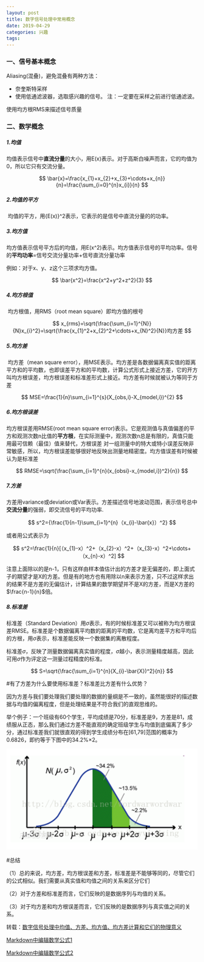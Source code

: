 ```yaml
---
layout: post
title: 数字信号处理中常用概念
date: 2019-04-29 
categories: 兴趣
tags: 
---
```


### 一、信号基本概念

Aliasing(混叠)，避免混叠有两种方法：

- 奈奎斯特采样
- 使用低通滤波器，选取感兴趣的信号。 注：一定要在采样之前进行低通滤波。

使用均方根RMS来描述信号质量

### 二、数学概念

##### 1.均值

​	均值表示信号中**直流分量**的大小，用E(x)表示。对于高斯白噪声而言，它的均值为0，所以它只有交流分量。

$$
\bar{x}=\frac{x_{1}+x_{2}+x_{3}+\cdots+x_{n}}{n}=\frac{\sum_{i=0}^{n}x_{i}}{n}
$$


##### 2.均值的平方

​	均值的平方，用{E(x)}^2表示，它表示的是信号中直流分量的的功率。

##### 3.均方值

​	均方值表示信号平方后的均值，用E(x^2)表示。均方值表示信号的平均功率。信号的**平均功率**=信号交流分量功率+信号直流分量功率

例如：对于x、y、z这个三项求均方值。 

$$
 \bar{x^2}=\frac{x^2+y^2+z^2}{3} 
$$

##### 4.均方根值

​	均方根值，用RMS（root mean square）即均方值的根号

$$
x_{rms}=\sqrt{\frac{\sum_{i=1}^{N}}{N}x_{i}^2}=\sqrt{\frac{x_{1}^2+x_{2}^2+\cdots+x_{N}^2}{N}}均方差
$$

##### 5.均方差

​	均方差（mean square error），用MSE表示。均方差是各数据偏离真实值的距离平方和的平均数，也即误差平方和的平均数，计算公式形式上接近方差，它的开方叫均方根误差，均方根误差和标准差形式上接近。均方差有时候就被认为等同于方差

$$
MSE=\frac{1}{n}\sum_{i=1}^{s}(X_{obs,i}-X_{model,i})^{2}
$$

##### 6.均方根误差

均方根误差用RMSE(root mean square error)表示。它是观测值与真值偏差的平方和观测次数n比值的**平方根**，在实际测量中，观测次数n总是有限的，真值只能用最可信赖（最佳）值来替代，方根误差 对一组测量中的特大或特小误差反映非常敏感，所以，均方根误差能够很好地反映出测量地精密度。均方值误差有时候被认为是标准差

$$
RMSE=\sqrt{\frac{\sum_{i=1}^{n}(x_{obsi}-x_{model,i})^2}{n}}
$$

##### 7.方差

 方差用variance或deviation或Var表示。方差描述信号地波动范围，表示信号总中**交流分量**的强弱，即交流信号的平均功率.

$$
s^2={\frac{1}{n-1}\sum_{i=1}^{n}（x_{i}-\bar{x}）^2}
$$

或者用公式表示为

$$
s^2=\frac{1}{n}[（x_{1}-x）^2+（x_{2}-x）^2+（x_{3}-x）^2+\cdots+（x_{n}-x）^2]
$$

注意上面除以的是n-1，只有这样由样本值估计出的方差才是无偏差的，即上面式子的期望才是X的方差。但是有的地方也有用除以n来表示方差，只不过这样求出的结果不是方差的无偏估计，计算结果的数学期望并不是X的方差，而是X方差的$\frac{n-1}{n}$倍。

##### 8.标准差

标准差（Standard Deviation）用$\sigma$表示，有的时候标准差又可以被称为均方根误差RMSE。标准差是个数据偏离平均数的距离的平均数，它是离均差平方和平均后的方根，用$\sigma$表示，标准差能反映一个数据集的离散程度。

标准差$\sigma$，反映了测量数据偏离真实值的程度，$\sigma$越小，表示测量精度越高，因此可用$\sigma$作为评定这一测量过程精度的标准。

$$
S=\sqrt{\frac{\sum_{i=1}^{n}(X_{i}-\bar{X})^2}{n}}
$$

#有了方差为什么要使用标准差？标准差比方差有什么优势？

因为方差与我们要处理我们要处理的数据的量纲是不一致的，虽然能很好的描述数据与均值的偏离程度，但是处理结果是不符合我们的直观思维的。

举个例子：一个班级有60个学生，平均成绩是70分，标准差是9，方差是81，成绩服从正态，那么我们通过方差不能直观的确定班级学生与均值到底偏离了多少分，通过标准差我们就很直观的得到学生成绩分布在[61,79]范围的概率为0.6826，即约等于下图中的34.2%$\times$2。

![](https://raw.githubusercontent.com/heylypp/photo/master/20190808220113.png?token=AEBMCVQCUEYQZKOBL673YP25JQVWW)

#总结

（1）总的来说，均方差，均方根误差和方差，标准差是不能够等同的，尽管它们的公式相似。我们需要从真实值和均值之间的关系来区分它们

（2）对于方差和标准差而言，它们反映的是数据序列与均值的关系。

（3）对于均方差和均方根误差而言，它们反映的是数据序列与真实值之间的关系。



转载：[数字信号处理中均值、方差、均方值、均方差计算和它们的物理意义](<https://blog.csdn.net/wordwarwordwar/article/details/63251674>)

[Markdown中编辑数学公式1](<https://blog.csdn.net/u014630987/article/details/70156489>)

[Markdown中编辑数学公式2](<https://blog.csdn.net/zdk930519/article/details/54137476>)